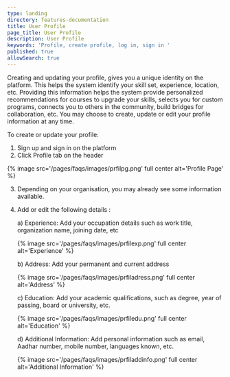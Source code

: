 ```yaml
---
type: landing
directory: features-documentation
title: User Profile
page_title: User Profile
description: User Profile
keywords: 'Profile, create profile, log in, sign in '
published: true
allowSearch: true
---
```


Creating and updating your profile, gives you a unique identity on the platform. This helps the system identify your skill set, experience, location, etc. Providing this information helps the system provide personalized recommendations for courses to upgrade your skills, selects you for custom programs, connects you to others in the community, build bridges for collaboration, etc. You may choose to create, update or edit your profile information at any time.

To create or update your profile:

1. Sign up and sign in  on the platform
2. Click Profile tab on the header 

{% image src='/pages/faqs/images/prfilpg.png' full center alt='Profile Page' %}

3. Depending on your organisation, you may already see  some information available.
4. Add or edit the following details :

	a) Experience: Add your occupation details  such as work title, organization name, joining date, etc

	{% image src='/pages/faqs/images/prfilexp.png' full center alt='Experience' %}

	b) Address: Add  your permanent and current address

	{% image src='/pages/faqs/images/prfiladress.png' full center alt='Address' %}

	c) Education: Add your  academic qualifications, such as degree, year of passing, board or university, etc.

	{% image src='/pages/faqs/images/prfiledu.png' full center alt='Education' %}

	d) Additional Information: Add personal information such as email, Aadhar number, mobile number, languages known, etc.

	{% image src='/pages/faqs/images/prfiladdinfo.png' full center alt='Additional Information' %}
